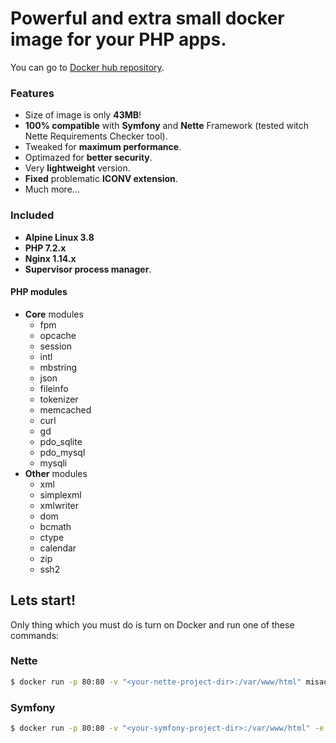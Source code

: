 # Powerful and extra small docker image for your PHP apps.

You can go to [Docker hub repository](https://hub.docker.com/r/misaon/docker-alpine-nginx-php/tags/ "Docker hub repository").

### Features
- Size of image is only **43MB**!
- **100% compatible** with **Symfony** and **Nette** Framework (tested witch Nette Requirements Checker tool).
- Tweaked for **maximum performance**.
- Optimazed for **better security**.
- Very **lightweight** version.
- **Fixed** problematic **ICONV extension**.
- Much more...

### Included
- **Alpine Linux 3.8**
- **PHP 7.2.x**
- **Nginx 1.14.x**
- **Supervisor process manager**.

#### PHP modules
- **Core** modules
  - fpm
  - opcache
  - session 
  - intl 
  - mbstring 
  - json 
  - fileinfo 
  - tokenizer 
  - memcached 
  - curl 
  - gd 
  - pdo_sqlite 
  - pdo_mysql
  - mysqli
- **Other** modules
  - xml
  - simplexml
  - xmlwriter
  - dom
  - bcmath
  - ctype 
  - calendar 
  - zip
  - ssh2

## Lets start!

Only thing which you must do is turn on Docker and run one of these commands:

### Nette

```bash
$ docker run -p 80:80 -v "<your-nette-project-dir>:/var/www/html" misaon/docker-alpine-nginx-php:php72
```

### Symfony

```bash
$ docker run -p 80:80 -v "<your-symfony-project-dir>:/var/www/html" -e "NGINX_INDEX_FILE=app.php" -e "NGINX_DOCUMENT_ROOT=web" misaon/docker-alpine-nginx-php:php72
```
